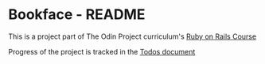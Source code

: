 # Bookface - README

This is a project part of The Odin Project curriculum's [Ruby on Rails Course](https://www.theodinproject.com/lessons/ruby-on-rails-rails-final-project)

Progress of the project is tracked in the [Todos document](./Todos.md)
